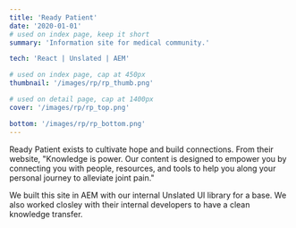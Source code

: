 ```yaml
---
title: 'Ready Patient'
date: '2020-01-01'
# used on index page, keep it short
summary: 'Information site for medical community.'

tech: 'React | Unslated | AEM'

# used on index page, cap at 450px
thumbnail: '/images/rp/rp_thumb.png' 

# used on detail page, cap at 1400px
cover: '/images/rp/rp_top.png'

bottom: '/images/rp/rp_bottom.png'
---
```


Ready Patient exists to cultivate hope and build connections. From their website, "Knowledge is power. Our content is designed to empower you by connecting you with people, resources, and tools to help you along your personal journey to alleviate joint pain." 

We built this site in AEM with our internal Unslated UI library for a base. We also worked closley with their internal developers to have a clean knowledge transfer.    